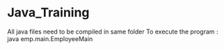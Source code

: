 # Java_Training
<!-- COMMENT -->All java files need to be compiled in same folder 
<!-- COMMENT -->To execute the program :  java emp.main.EmployeeMain 
